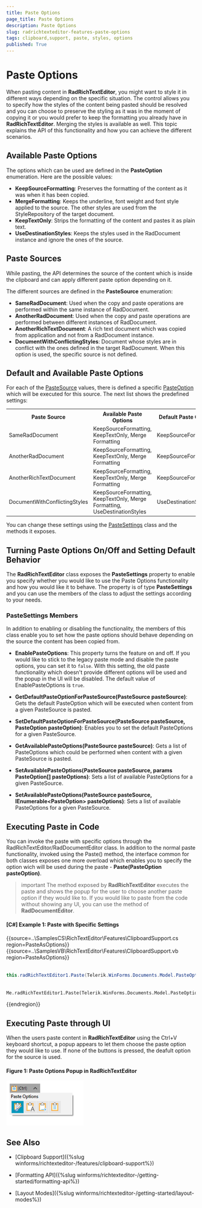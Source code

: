 ```yaml
---
title: Paste Options
page_title: Paste Options
description: Paste Options
slug: radrichtexteditor-features-paste-options
tags: clipboard,support, paste, styles, options
published: True
---
```


# Paste Options

When pasting content in **RadRichTextEditor**, you might want to style it in different ways depending on the specific situation. The control allows you to specify how the styles of the content being pasted should be resolved and you can choose to preserve the styling as it was in the moment of copying it or you would prefer to keep the formatting you already have in **RadRichTextEditor**. Merging the styles is available as well. This topic explains the API of this functionality and how you can achieve the different scenarios.

## Available Paste Options

The options which can be used are defined in the **PasteOption** enumeration. Here are the possible values:

* **KeepSourceFormatting**: Preserves the formatting of the content as it was when it has been copied.
* **MergeFormatting**: Keeps the underline, font weight and font style applied to the source. The other styles are used from the StyleRepository of the target document.
* **KeepTextOnly**: Strips the formatting of the content and pastes it as plain text.
* **UseDestinationStyles**: Keeps the styles used in the RadDocument instance and ignore the ones of the source.

## Paste Sources

While pasting, the API determines the source of the content which is inside the clipboard and can apply different paste option depending on it. 

The different sources are defined in the **PasteSource** enumeration:

* **SameRadDocument**: Used when the copy and paste operations are performed within the same instance of RadDocument.
* **AnotherRadDocument**: Used when the copy and paste operations are performed between different instances of RadDocument.
* **AnotherRichTextDocument**: A rich text document which was copied from application and not from a RadDocument instance.
* **DocumentWithConflictingStyles**: Document whose styles are in conflict with the ones defined in the target RadDocument. When this option is used, the specific source is not defined.

## Default and Available Paste Options

For each of the [PasteSource](#paste-sources) values, there is defined a specific [PasteOption](#available-paste-options) which will be executed for this source. The next list shows the predefined settings:

<table>
<tr><th>Paste Source</th><th>Available Paste Options</th><th>Default Paste Option</th></tr>
<tr><td>SameRadDocument</td><td>KeepSourceFormatting, KeepTextOnly, Merge Formatting</td><td>KeepSourceFormatting</td></tr>
<tr><td>AnotherRadDocument</td><td>KeepSourceFormatting, KeepTextOnly, Merge Formatting</td><td>KeepSourceFormatting</td></tr>
<tr><td>AnotherRichTextDocument</td><td>KeepSourceFormatting, KeepTextOnly, Merge Formatting</td><td>KeepSourceFormatting</td></tr>
<tr><td>DocumentWithConflictingStyles</td><td>KeepSourceFormatting, KeepTextOnly, Merge Formatting, UseDestinationStyles</td><td>UseDestinationStyles</td></tr>
</table>

You can change these settings using the [PasteSettings](#pastesettings-members) class and the methods it exposes.

## Turning Paste Options On/Off and Setting Default Behavior

The **RadRichTextEditor** class exposes the **PasteSettings** property to enable you specify whether you would like to use the Paste Options functionality and how you would like it to behave. The property is of type **PasteSettings** and you can use the members of the class to adjust the settings according to your needs.

### PasteSettings Members

In addition to enabling or disabling the functionality, the members of this class enable you to set how the paste options should behave depending on the source the content has been copied from.

- **EnablePasteOptions**: This property turns the feature on and off. If you would like to stick to the legacy paste mode and disable the paste options, you can set it to `false`. With this setting, the old paste functionality which doesn't provide different options will be used and the popup in the UI will be disabled. The default value of EnablePasteOptions is `true`.

- **GetDefaultPasteOptionForPasteSource(PasteSource pasteSource)**: Gets the default PasteOption which will be executed when content from a given PasteSource is pasted.

- **SetDefaultPasteOptionForPasteSource(PasteSource pasteSource, PasteOption pasteOption)**: Enables you to set the default PasteOptions for a given PasteSource.

- **GetAvailablePasteOptions(PasteSource pasteSource)**: Gets a list of PasteOptions which could be performed when content with a given PasteSource is pasted.

- **SetAvailablePasteOptions(PasteSource pasteSource, params PasteOption[] pasteOptions)**: Sets a list of available PasteOptions for a given PasteSource.

- **SetAvailablePasteOptions(PasteSource pasteSource, IEnumerable&lt;PasteOption&gt; pasteOptions)**: Sets a list of available PasteOptions for a given PasteSource.

## Executing Paste in Code

You can invoke the paste with specific options through the RadRichTextEditor/RadDocumentEditor class. In addition to the normal paste functionality, invoked using the Paste() method, the interface common for both classes exposes one more overload which enables you to specify the option wich will be used during the paste - **Paste(PasteOption pasteOption)**.

>important The method exposed by **RadRichTextEditor** executes the paste and shows the popup for the user to choose another paste option if they would like to. If you would like to paste from the code without showing any UI, you can use the method of **RadDocumentEditor**.

#### [C#] Example 1: Paste with Specific Settings

{{source=..\SamplesCS\RichTextEditor\Features\ClipboardSupport.cs region=PasteAsOptions}} 
{{source=..\SamplesVB\RichTextEditor\Features\ClipboardSupport.vb region=PasteAsOptions}} 

````C#

this.radRichTextEditor1.Paste(Telerik.WinForms.Documents.Model.PasteOption.MergeFormatting);

````
````VB.NET

Me.radRichTextEditor1.Paste(Telerik.WinForms.Documents.Model.PasteOption.MergeFormatting)      

````

{{endregion}} 


## Executing Paste through UI

When the users paste content in **RadRichTextEditor** using the Ctrl+V keyboard shortcut, a popup appears to let them choose the paste option they would like to use. If none of the buttons is pressed, the deafult option for the source is used. 

#### Figure 1: Paste Options Popup in RadRichTextEditor

![Paste Options Popup in RadRichTextEditor](images/radrichtexteditor-features-paste-options001.png)


## See Also

 * [Clipboard Support]({%slug winforms/richtexteditor-/features/clipboard-support%})
 
 * [Formatting API]({%slug winforms/richtexteditor-/getting-started/formatting-api%})

 * [Layout Modes]({%slug winforms/richtexteditor-/getting-started/layout-modes%})